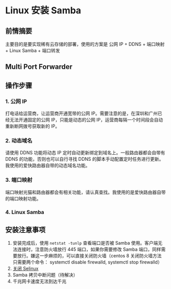 # Linux 安装 Samba

## 前情摘要
主要目的是要实现稀有云存储的部署，使用的方案是 公网 IP + DDNS + 端口映射 + Linux Samba + 端口转发

## 

## Multi Port Forwarder

## 操作步骤
### 1. 公网 IP
打电话给运营商，让运营商开通宽带的公网 IP。需要注意的是，在深圳和广州已经无法开通固定的公网 IP，只能是动态的公网 IP，运营商每隔一个时间段会自动重新断网拨号获取新的 IP。
### 2. 动态域名
请使用 DDNS 功能将动态 IP 定时自动更新绑定到域名上。一般路由器都会自带有 DDNS 的功能，否则也可以自行寻找 DDNS 的脚本手动配置定时任务进行更新。我使用的爱快路由器自带的动态域名功能。
### 3. 端口映射
端口映射光猫和路由器都会有相关功能，请认真查找。我使用的是爱快路由器自带的端口映射功能。
### 4. Linux Samba

## 安装注意事项
1. 安装完成后，使用 `netstat -tunlp` 查看端口是否被 Samba 使用。客户端无法连接时，注意防火墙放行 445 端口，如果你需要修改 Samba 端口，同样需要放行。嫌这一步麻烦的，可以直接关闭防火墙（centos 8 关闭防火墙方法只需要两个命令： systemctl disable firewalld, systemctl stop firewalld）
2. [关闭 Selinux](https://blog.csdn.net/qq_41453285/article/details/88539523)
3. Samba 拷贝中断问题（待解决）
4. 千兆网卡速度无法到达千兆